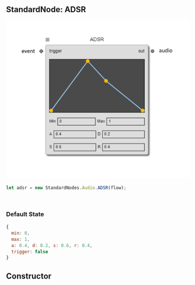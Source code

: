 ## StandardNode: ADSR

<img class="zoomable" alt="ADSR standard node" src="/images/standard-nodes/audio/adsr.png" />

<Hierarchy :extend="{name: 'Node', link: '../../api/classes/node.html'}" />
<br/>

```js
let adsr = new StandardNodes.Audio.ADSR(flow);
```

<br/>

### Default State

```js
{
  min: 0,
  max: 1,
  a: 0.4, d: 0.2, s: 0.6, r: 0.4,
  trigger: false
}
```

## Constructor

<Method type="method">
  <template v-slot:signature>
    new ADSR(<strong>flow: </strong><em><Ref to="../../api/classes/flow">Flow</Ref></em>,
    <strong>options?: </strong><em><Ref to="../../api/interfaces/node-creator-options">NodeCreatorOptions</Ref></em>):
    <em><Ref to="#standardnode-adsr">ADSR</Ref></em>
  </template>
  <template v-slot:params>
    <Param name="flow">
      <em><Ref to="../../api/classes/flow">Flow</Ref></em>
    </Param>
    <Param name="options?">
      <em><Ref to="../../api/interfaces/node-creator-options">NodeCreatorOptions</Ref></em>
      <template v-slot:default-value>
        <em>{}</em>
      </template>
    </Param>
  </template>
</Method>

<script setup>
import Method from "../../../../../components/api/Method.vue";
import Param from "../../../../../components/api/Param.vue";
import Ref from "../../../../../components/api/Ref.vue";
import Hierarchy from "../../../../../components/api/Hierarchy.vue";
</script>
